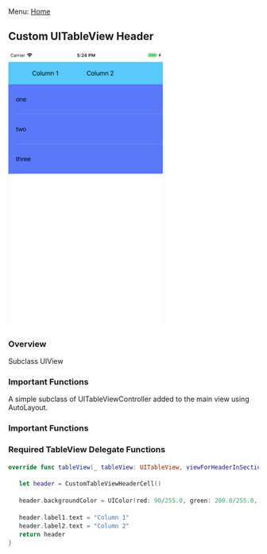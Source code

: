 
Menu: [Home](../../README.md)

## Custom UITableView Header

![Screenshot](screenshot-small.png)

### Overview
Subclass UIView

### Important Functions

A simple subclass of UITableViewController added to the main view using AutoLayout.

### Important Functions

### Required TableView Delegate Functions
```swift
override func tableView(_ tableView: UITableView, viewForHeaderInSection section: Int) -> UIView? {

   let header = CustomTableViewHeaderCell()

   header.backgroundColor = UIColor(red: 90/255.0, green: 200.0/255.0, blue: 250.0/255, alpha: 1.0) // Apple Videos

   header.label1.text = "Column 1"
   header.label2.text = "Column 2"
   return header
}
```


